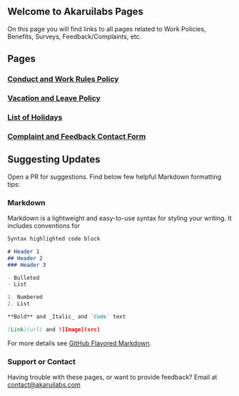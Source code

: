 ## Welcome to Akaruilabs Pages

On this page you will find links to all pages related to Work Policies, Benefits, Surveys, Feedback/Complaints, etc.

## Pages
### [Conduct and Work Rules Policy](http://pages.akaruilabs.com/work-rules)
### [Vacation and Leave Policy](http://pages.akaruilabs.com/vacation)
### [List of Holidays](http://pages.akaruilabs.com/holidays)
### [Complaint and Feedback Contact Form](https://docs.google.com/forms/d/e/1FAIpQLSe1kiJDX5qmFC3TPXI62tLwR4xAXP9rb5cPRHReHzmtWQV10A/viewform?usp=sf_link)

## Suggesting Updates

Open a PR for suggestions. Find below few helpful Markdown formatting tips:

### Markdown

Markdown is a lightweight and easy-to-use syntax for styling your writing. It includes conventions for

```markdown
Syntax highlighted code block

# Header 1
## Header 2
### Header 3

- Bulleted
- List

1. Numbered
2. List

**Bold** and _Italic_ and `Code` text

[Link](url) and ![Image](src)
```

For more details see [GitHub Flavored Markdown](https://guides.github.com/features/mastering-markdown/).


### Support or Contact

Having trouble with these pages, or want to provide feedback? Email at contact@akaruilabs.com 
